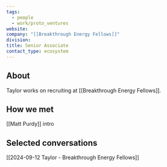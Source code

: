 ```yaml
---
tags:
  - people
  - work/proto_ventures
website: 
company: "[[Breakthrough Energy Fellows]]"
division: 
title: Senior Associate
contact_type: ecosystem
---
```

## About
Taylor works on recruiting at [[Breakthrough Energy Fellows]].

## How we met
[[Matt Purdy]] intro

## Selected conversations
[[2024-09-12 Taylor - Breakthrough Energy Fellows]]
